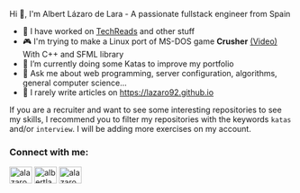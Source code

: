 Hi 👋, I'm Albert Lázaro de Lara - A passionate fullstack engineer from Spain

- 🔭 I have worked on [TechReads](https://techreads.site) and other stuff
- 🎮 I'm trying to make a Linux port of MS-DOS game **Crusher** [(Video)](https://www.youtube.com/watch?v=GukzMhCx9B0) With C++ and SFML library
- 🌱 I’m currently doing some Katas to improve my portfolio
- 💬 Ask me about web programming, server configuration, algorithms, general computer science...
- 📝 I rarely write articles on https://lazaro92.github.io

If you are a recruiter and want to see some interesting repositories to see my skills, I recommend you to filter my repositories with the keywords `katas` and/or `interview`. I will be adding more exercises on my account.

<h3 align="left">Connect with me:</h3>
<p align="left">
<a href="https://twitter.com/alazaro92" target="blank"><img align="center" src="https://raw.githubusercontent.com/rahuldkjain/github-profile-readme-generator/master/src/images/icons/Social/twitter.svg" alt="alazaro92" height="30" width="40" /></a>
<a href="https://linkedin.com/in/albertlazarolara" target="blank"><img align="center" src="https://raw.githubusercontent.com/rahuldkjain/github-profile-readme-generator/master/src/images/icons/Social/linked-in-alt.svg" alt="albertlazarolara" height="30" width="40" /></a>
<a href="https://instagram.com/alazaro92" target="blank"><img align="center" src="https://raw.githubusercontent.com/rahuldkjain/github-profile-readme-generator/master/src/images/icons/Social/instagram.svg" alt="alazaro92" height="30" width="40" /></a>
</p>

